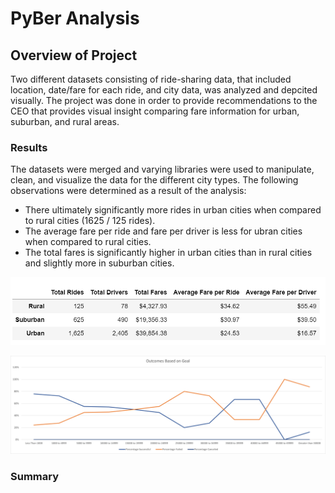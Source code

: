 # PyBer Analysis

## Overview of Project

Two different datasets consisting of ride-sharing data, that included location, date/fare for each ride, and city data, was analyzed and depcited visually. The project was done in order to provide recommendations to the CEO that provides visual insight comparing fare information for urban, suburban, and rural areas. 

### Results

The datasets were merged and varying libraries were used to manipulate, clean, and visualize the data for the different city types. The following observations were determined as a result of the analysis:

 * There ultimately significantly more rides in urban cities when compared to rural cities (1625 / 125 rides).
 * The average fare per ride and fare per driver is less for ubran cities when compared to rural cities.
 * The total fares is significantly higher in urban cities than in rural cities and slightly more in suburban cities.

![This is an image](https://github.com/gonzojc/PyBer_Analysis/blob/main/analysis/Pyber_summary.png)

![This is an image](https://github.com/gonzojc/kickstarter-analysis/blob/main/Resources/Outcomes_vs_Goals.png)

### Summary
